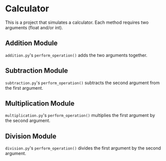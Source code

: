 # Calculator
This is a project that simulates a calculator. Each method requires two arguments (float and/or int).

## Addition Module
`addition.py`'s `perform_operation()` adds the two arguments together.

## Subtraction Module
`subtraction.py`'s `perform_operation()` subtracts the second argument from the first argument.

## Multiplication Module
`multiplication.py`'s `perform_operation()` multiplies the first argument by the second argument.

## Division Module
`division.py`'s `perform_operation()` divides the first argument by the second argument.